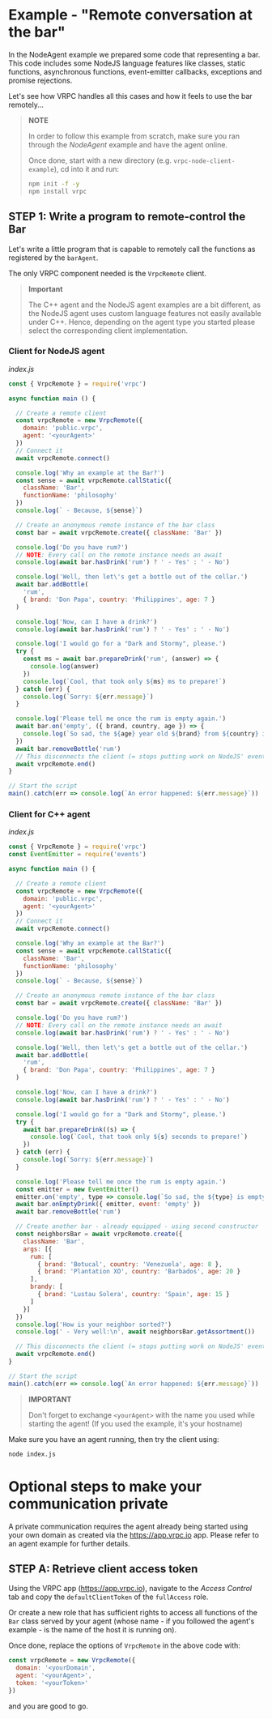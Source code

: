 # Example - "Remote conversation at the bar"

In the NodeAgent example we prepared some code that representing a bar. This
code includes some NodeJS language features like classes, static functions,
asynchronous functions, event-emitter callbacks, exceptions and promise
rejections.

Let's see how VRPC handles all this cases and how it feels to use the bar
remotely...

> **NOTE**
>
> In order to follow this example from scratch, make sure you ran through the
> *NodeAgent* example and have the agent online.
>
> Once done, start with a new
> directory (e.g. `vrpc-node-client-example`), cd into it and run:
>
> ```bash
> npm init -f -y
> npm install vrpc
> ```

## STEP 1: Write a program to remote-control the Bar

Let's write a little program that is capable to remotely call the functions
as registered by the `barAgent`.

The only VRPC component needed is the `VrpcRemote` client.

> **Important**
>
> The C++ agent and the NodeJS agent examples are a bit different, as the NodeJS
> agent uses custom language features not easily available under C++.
> Hence, depending on the agent type you started please select the corresponding
> client implementation.

### Client for NodeJS agent

*index.js*

```javascript
const { VrpcRemote } = require('vrpc')

async function main () {

  // Create a remote client
  const vrpcRemote = new VrpcRemote({
    domain: 'public.vrpc',
    agent: '<yourAgent>'
  })
  // Connect it
  await vrpcRemote.connect()

  console.log('Why an example at the Bar?')
  const sense = await vrpcRemote.callStatic({
    className: 'Bar',
    functionName: 'philosophy'
  })
  console.log(` - Because, ${sense}`)

  // Create an anonymous remote instance of the bar class
  const bar = await vrpcRemote.create({ className: 'Bar' })

  console.log('Do you have rum?')
  // NOTE: Every call on the remote instance needs an await
  console.log(await bar.hasDrink('rum') ? ' - Yes' : ' - No')

  console.log('Well, then let\'s get a bottle out of the cellar.')
  await bar.addBottle(
    'rum',
    { brand: 'Don Papa', country: 'Philippines', age: 7 }
  )

  console.log('Now, can I have a drink?')
  console.log(await bar.hasDrink('rum') ? ' - Yes' : ' - No')

  console.log('I would go for a "Dark and Stormy", please.')
  try {
    const ms = await bar.prepareDrink('rum', (answer) => {
      console.log(answer)
    })
    console.log(`Cool, that took only ${ms} ms to prepare!`)
  } catch (err) {
    console.log(`Sorry: ${err.message}`)
  }

  console.log('Please tell me once the rum is empty again.')
  await bar.on('empty', ({ brand, country, age }) => {
    console.log(`So sad, the ${age} year old ${brand} from ${country} is empty.`)
  })
  await bar.removeBottle('rum')
  // This disconnects the client (= stops putting work on NodeJS' event loop)
  await vrpcRemote.end()
}

// Start the script
main().catch(err => console.log(`An error happened: ${err.message}`))
```

### Client for C++ agent

*index.js*
```javascript
const { VrpcRemote } = require('vrpc')
const EventEmitter = require('events')

async function main () {

  // Create a remote client
  const vrpcRemote = new VrpcRemote({
    domain: 'public.vrpc',
    agent: '<yourAgent>'
  })
  // Connect it
  await vrpcRemote.connect()

  console.log('Why an example at the Bar?')
  const sense = await vrpcRemote.callStatic({
    className: 'Bar',
    functionName: 'philosophy'
  })
  console.log(` - Because, ${sense}`)

  // Create an anonymous remote instance of the bar class
  const bar = await vrpcRemote.create({ className: 'Bar' })

  console.log('Do you have rum?')
  // NOTE: Every call on the remote instance needs an await
  console.log(await bar.hasDrink('rum') ? ' - Yes' : ' - No')

  console.log('Well, then let\'s get a bottle out of the cellar.')
  await bar.addBottle(
    'rum',
    { brand: 'Don Papa', country: 'Philippines', age: 7 }
  )

  console.log('Now, can I have a drink?')
  console.log(await bar.hasDrink('rum') ? ' - Yes' : ' - No')

  console.log('I would go for a "Dark and Stormy", please.')
  try {
    await bar.prepareDrink((s) => {
      console.log(`Cool, that took only ${s} seconds to prepare!`)
    })
  } catch (err) {
    console.log(`Sorry: ${err.message}`)
  }

  console.log('Please tell me once the rum is empty again.')
  const emitter = new EventEmitter()
  emitter.on('empty', type => console.log(`So sad, the ${type} is empty.`))
  await bar.onEmptyDrink({ emitter, event: 'empty' })
  await bar.removeBottle('rum')

  // Create another bar - already equipped - using second constructor
  const neighborsBar = await vrpcRemote.create({
    className: 'Bar',
    args: [{
      rum: [
        { brand: 'Botucal', country: 'Venezuela', age: 8 },
        { brand: 'Plantation XO', country: 'Barbados', age: 20 }
      ],
      brandy: [
        { brand: 'Lustau Solera', country: 'Spain', age: 15 }
      ]
    }]
  })
  console.log('How is your neighbor sorted?')
  console.log(' - Very well:\n', await neighborsBar.getAssortment())

  // This disconnects the client (= stops putting work on NodeJS' event loop)
  await vrpcRemote.end()
}

// Start the script
main().catch(err => console.log(`An error happened: ${err.message}`))
```

> **IMPORTANT**
>
> Don't forget to exchange `<yourAgent>` with the name you used while starting
> the agent! (If you used the example, it's your hostname)

Make sure you have an agent running, then try the client using:

```bash
node index.js
```

# Optional steps to make your communication private

A private communication requires the agent already being started using your own
domain as created via the https://app.vrpc.io app. Please refer to an agent
example for further details.

## STEP A: Retrieve client access token

Using the VRPC app (https://app.vrpc.io), navigate to the *Access Control* tab
and copy the `defaultClientToken` of the `fullAccess` role.

Or create a new role that has sufficient rights to access all functions of the
`Bar` class served by your agent (whose name - if you followed the agent's
example - is the name of the host it is running on).

Once done, replace the options of `VrpcRemote` in the above code with:

```javascript
const vrpcRemote = new VrpcRemote({
  domain: '<yourDomain',
  agent: '<yourAgent>',
  token: '<yourToken>'
})
```

and you are good to go.
